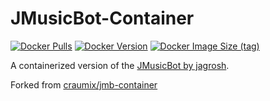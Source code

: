 # JMusicBot-Container
[![Docker Pulls](https://img.shields.io/docker/pulls/craumix/jmusicbot)](https://hub.docker.com/r/craumix/jmusicbot)
[![Docker Version](https://img.shields.io/docker/v/craumix/jmusicbot)](https://hub.docker.com/r/craumix/jmusicbot)
[![Docker Image Size (tag)](https://img.shields.io/docker/image-size/craumix/jmusicbot/latest)](https://hub.docker.com/r/craumix/jmusicbot)

A containerized version of the [JMusicBot by jagrosh](https://github.com/jagrosh/MusicBot).

Forked from [craumix/jmb-container](https://github.com/craumix/jmb-container)
